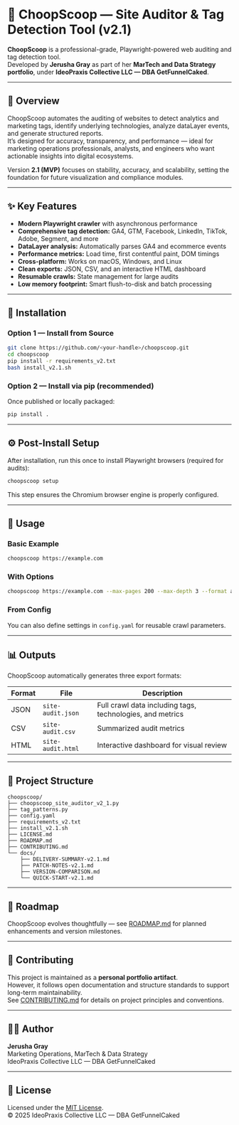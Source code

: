 # 🐾 ChoopScoop — Site Auditor & Tag Detection Tool (v2.1)

**ChoopScoop** is a professional-grade, Playwright-powered web auditing and tag detection tool.  
Developed by **Jerusha Gray** as part of her **MarTech and Data Strategy portfolio**, under **IdeoPraxis Collective LLC — DBA GetFunnelCaked**.

---

## 🚀 Overview

ChoopScoop automates the auditing of websites to detect analytics and marketing tags, identify underlying technologies, analyze dataLayer events, and generate structured reports.  
It’s designed for accuracy, transparency, and performance — ideal for marketing operations professionals, analysts, and engineers who want actionable insights into digital ecosystems.

Version **2.1 (MVP)** focuses on stability, accuracy, and scalability, setting the foundation for future visualization and compliance modules.

---

## ✨ Key Features

- **Modern Playwright crawler** with asynchronous performance  
- **Comprehensive tag detection:** GA4, GTM, Facebook, LinkedIn, TikTok, Adobe, Segment, and more  
- **DataLayer analysis:** Automatically parses GA4 and ecommerce events  
- **Performance metrics:** Load time, first contentful paint, DOM timings  
- **Cross-platform:** Works on macOS, Windows, and Linux  
- **Clean exports:** JSON, CSV, and an interactive HTML dashboard  
- **Resumable crawls:** State management for large audits  
- **Low memory footprint:** Smart flush-to-disk and batch processing

---

## 🧰 Installation

### Option 1 — Install from Source
```bash
git clone https://github.com/<your-handle>/choopscoop.git
cd choopscoop
pip install -r requirements_v2.txt
bash install_v2.1.sh
```

### Option 2 — Install via pip (recommended)
Once published or locally packaged:

```bash
pip install .
```

---

## ⚙️ Post-Install Setup

After installation, run this once to install Playwright browsers (required for audits):

```bash
choopscoop setup
```

This step ensures the Chromium browser engine is properly configured.

---

## 🧠 Usage

### Basic Example
```bash
choopscoop https://example.com
```

### With Options
```bash
choopscoop https://example.com --max-pages 200 --max-depth 3 --format all
```

### From Config
You can also define settings in `config.yaml` for reusable crawl parameters.

---

## 📊 Outputs

ChoopScoop automatically generates three export formats:

| Format | File | Description |
|---------|------|-------------|
| JSON | `site-audit.json` | Full crawl data including tags, technologies, and metrics |
| CSV | `site-audit.csv` | Summarized audit metrics |
| HTML | `site-audit.html` | Interactive dashboard for visual review |

---

## 📁 Project Structure

```
choopscoop/
├── choopscoop_site_auditor_v2_1.py
├── tag_patterns.py
├── config.yaml
├── requirements_v2.txt
├── install_v2.1.sh
├── LICENSE.md
├── ROADMAP.md
├── CONTRIBUTING.md
└── docs/
    ├── DELIVERY-SUMMARY-v2.1.md
    ├── PATCH-NOTES-v2.1.md
    ├── VERSION-COMPARISON.md
    └── QUICK-START-v2.1.md
```

---

## 🧭 Roadmap

ChoopScoop evolves thoughtfully — see [ROADMAP.md](ROADMAP.md) for planned enhancements and version milestones.

---

## 🧱 Contributing

This project is maintained as a **personal portfolio artifact**.  
However, it follows open documentation and structure standards to support long-term maintainability.  
See [CONTRIBUTING.md](CONTRIBUTING.md) for details on project principles and conventions.

---

## 🧑‍💻 Author

**Jerusha Gray**  
Marketing Operations, MarTech & Data Strategy  
IdeoPraxis Collective LLC — DBA GetFunnelCaked  

---

## 🪪 License

Licensed under the [MIT License](LICENSE.md).  
© 2025 IdeoPraxis Collective LLC — DBA GetFunnelCaked
